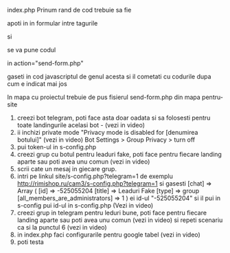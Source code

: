 index.php
Prinum rand de cod trebuie sa fie <? include_once('s-config.php'); ?>

apoti in in formular intre tagurile <form> si </form> se va pune codul
<? echo formImputs(); ?>
in action="send-form.php"

gaseti in cod javascriptul de genul acesta si il cometati cu codurile  <!-- -->
dupa cum e indicat mai jos
<!--
<script src='https://cpa78.info/track-.js' hash='2014ef995b8986381dc6378ff14a6f77' id='wildo'></script>
<script src='https://cpa78.info/widgets-.js' hash='2014ef995b8986381dc6378ff14a6f77' id='wildoWidgets'></script>
-->

In mapa cu proiectul trebuie de pus fisierul send-form.php din mapa pentru-site

1. creezi bot telegram, poti face asta doar oadata si sa folosesti pentru toate landingurile acelasi bot - (vezi in video)
2. ii inchizi private mode "Privacy mode is disabled for [denumirea botului]" (vezi in video)
    Bot Settings > Group Privacy > turn off
3. pui token-ul in s-config.php
4. creezi grup cu botul pentru leaduri fake, poti face pentru fiecare landing aparte sau poti avea unu comun (vezi in video)
5. scrii cate un mesaj in giecare grup.
6. intri pe linkul site/s-config.php?telegram=1 de exemplu  http://rimishop.ru/cam3/s-config.php?telegram=1
si gasesti
[chat] => Array
   (
       [id] => -525055204
       [title] => Leaduri Fake
       [type] => group
       [all_members_are_administrators] => 1
   )
   ei id-ul "-525055204" si il pui in s-config
   pui id-ul in s-config.php
(Vezi in video)
7. creezi grup in telegram pentru leduri bune, poti face pentru fiecare landing aparte sau poti avea unu comun (vezi in video)
si repeti scenariu ca si la punctul 6 (vezi in video)
8. in index.php faci configurarile pentru google tabel (vezi in video)
9. poti testa
